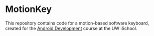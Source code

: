 # MotionKey
This repository contains code for a motion-based software keyboard, created for the [Android Development](https://canvas.uw.edu/courses/1139926) course at the UW iSchool.
